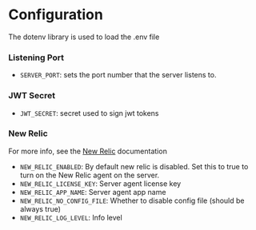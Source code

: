 # Configuration

The dotenv library is used to load the .env file

### Listening Port
* `SERVER_PORT`: sets the port number that the server listens to.

### JWT Secret
* `JWT_SECRET`: secret used to sign jwt tokens

### New Relic

For more info, see the [New Relic](https://docs.newrelic.com/docs/agents/nodejs-agent/installation-configuration/nodejs-agent-configuration) documentation

* `NEW_RELIC_ENABLED`: By default new relic is disabled. Set this to true to turn on the New Relic agent on the server.
* `NEW_RELIC_LICENSE_KEY`: Server agent license key
* `NEW_RELIC_APP_NAME`: Server agent app name
* `NEW_RELIC_NO_CONFIG_FILE`: Whether to disable config file (should be always true)
* `NEW_RELIC_LOG_LEVEL`: Info level
